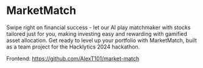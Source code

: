 # MarketMatch

Swipe right on financial success - let our AI play matchmaker with stocks tailored just for you, making investing easy and rewarding with gamified asset allocation. Get ready to level up your portfolio with MarketMatch, built as a team project for the Hacklytics 2024 hackathon.

Frontend: https://github.com/AlexT101/market-match
